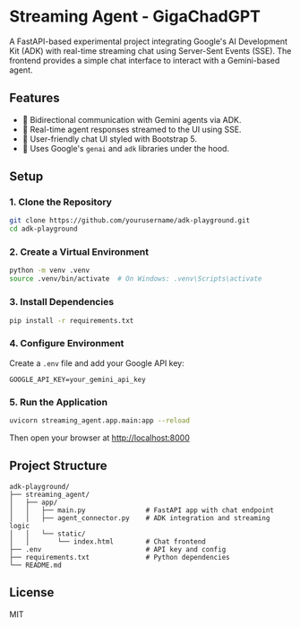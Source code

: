 # Streaming Agent - GigaChadGPT

A FastAPI-based experimental project integrating Google's AI Development Kit (ADK) with real-time streaming chat using Server-Sent Events (SSE). The frontend provides a simple chat interface to interact with a Gemini-based agent.

## Features

- 🔁 Bidirectional communication with Gemini agents via ADK.
- 📡 Real-time agent responses streamed to the UI using SSE.
- 💬 User-friendly chat UI styled with Bootstrap 5.
- 🧠 Uses Google's `genai` and `adk` libraries under the hood.

## Setup

### 1. Clone the Repository

```bash
git clone https://github.com/yourusername/adk-playground.git
cd adk-playground
```

### 2. Create a Virtual Environment

```bash
python -m venv .venv
source .venv/bin/activate  # On Windows: .venv\Scripts\activate
```

### 3. Install Dependencies

```bash
pip install -r requirements.txt
```

### 4. Configure Environment

Create a `.env` file and add your Google API key:

```env
GOOGLE_API_KEY=your_gemini_api_key
```

### 5. Run the Application

```bash
uvicorn streaming_agent.app.main:app --reload
```

Then open your browser at [http://localhost:8000](http://localhost:8000)

## Project Structure

```
adk-playground/
├── streaming_agent/
│   ├── app/
│   │   ├── main.py               # FastAPI app with chat endpoint
│   │   ├── agent_connector.py    # ADK integration and streaming logic
│   │   └── static/
│   │       └── index.html        # Chat frontend
├── .env                          # API key and config
├── requirements.txt              # Python dependencies
└── README.md
```

## License

MIT
